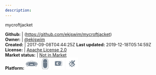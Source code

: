 ```yaml
---
description: 
---
```

mycroftjacket



**Github:** | (https://github.com/ekjswim/mycroftjacket)  
**Owner:** | [@ekjswim](https://github.com/ekjswim)  
**Created:** | 2017-09-08T04:44:25Z  **Last updated:** 2019-12-18T05:14:59Z  
**License:** | [Apache License 2.0](https://api.github.com/licenses/apache-2.0)  
**Market status:** | [Not in Market](https://market.mycroft.ai/skill/)  
**Platform:**   ![](.gitbook/assets/mark-1-icon.png)  ![](.gitbook/assets/mark-2-icon.png)  ![](.gitbook/assets/picroft-icon.png)  ![](.gitbook/assets/kde.png)   
